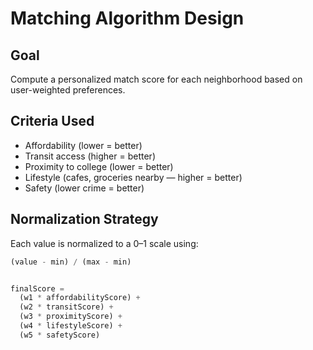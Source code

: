 # Matching Algorithm Design

## Goal

Compute a personalized match score for each neighborhood based on user-weighted preferences.

## Criteria Used

- Affordability (lower = better)
- Transit access (higher = better)
- Proximity to college (lower = better)
- Lifestyle (cafes, groceries nearby — higher = better)
- Safety (lower crime = better)

## Normalization Strategy

Each value is normalized to a 0–1 scale using:

```js
(value - min) / (max - min)


finalScore =
  (w1 * affordabilityScore) +
  (w2 * transitScore) +
  (w3 * proximityScore) +
  (w4 * lifestyleScore) +
  (w5 * safetyScore)
